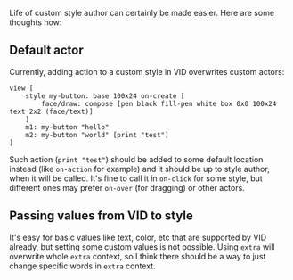 Life of custom style author can certainly be made easier. Here are some thoughts how:

## Default actor

Currently, adding action to a custom style in VID overwrites custom actors:

```red
view [
    style my-button: base 100x24 on-create [
        face/draw: compose [pen black fill-pen white box 0x0 100x24 text 2x2 (face/text)]
    ]
    m1: my-button "hello"
    m2: my-button "world" [print "test"]
]
```

Such action (`print "test"`) should be added to some default location instead (like `on-action` for example) and it should be up to style author, when it will be called. It's fine to call it in `on-click` for some style, but different ones may prefer `on-over` (for dragging) or other actors.

## Passing values from VID to style

It's easy for basic values like text, color, etc that are supported by VID already, but setting some custom values is not possible. Using `extra` will overwrite whole `extra` context, so I think there should be a way to just change specific words in `extra` context.